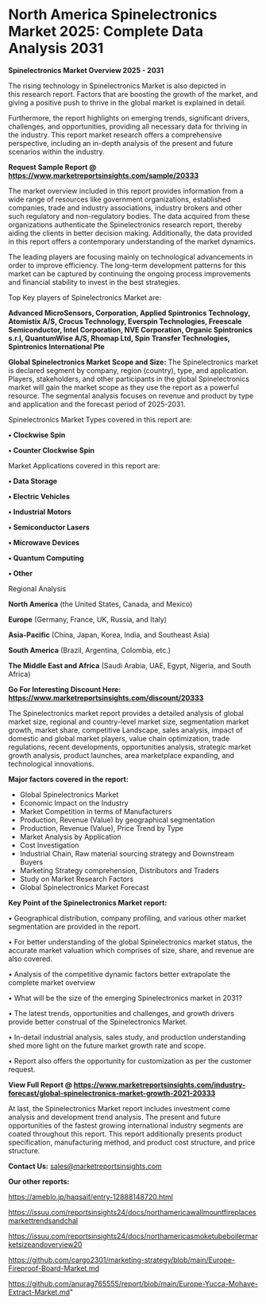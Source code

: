 # North America Spinelectronics Market 2025: Complete Data Analysis 2031

<Strong> Spinelectronics Market Overview 2025 - 2031</strong>

The rising technology in Spinelectronics Market is also depicted in this research report. Factors that are boosting the growth of the market, and giving a positive push to thrive in the global market is explained in detail.

Furthermore, the report highlights on emerging trends, significant drivers, challenges, and opportunities, providing all necessary data for thriving in the industry. This report market research offers a comprehensive perspective, including an in-depth analysis of the present and future scenarios within the industry.

<strong>Request Sample Report @ <a href=https://www.marketreportsinsights.com/sample/20333>https://www.marketreportsinsights.com/sample/20333</a></strong>

The market overview included in this report provides information from a wide range of resources like government organizations, established companies, trade and industry associations, industry brokers and other such regulatory and non-regulatory bodies. The data acquired from these organizations authenticate the Spinelectronics research report, thereby aiding the clients in better decision making. Additionally, the data provided in this report offers a contemporary understanding of the market dynamics.

The leading players are focusing mainly on technological advancements in order to improve efficiency. The long-term development patterns for this market can be captured by continuing the ongoing process improvements and financial stability to invest in the best strategies.

Top Key players of Spinelectronics Market are:

<strong>Advanced MicroSensors, Corporation, Applied Spintronics Technology, Atomistix A/S, Crocus Technology, Everspin Technologies, Freescale Semiconductor, Intel Corporation, NVE Corporation, Organic Spintronics s.r.l, QuantumWise A/S, Rhomap Ltd, Spin Transfer Technologies, Spintronics International Pte</strong>

<strong><b>Global Spinelectronics Market Scope and Size:</b></strong>
The Spinelectronics market is declared segment by company, region (country), type, and application. Players, stakeholders, and other participants in the global Spinelectronics market will gain the market scope as they use the report as a powerful resource. The segmental analysis focuses on revenue and product by type and application and the forecast period of 2025-2031.

Spinelectronics Market Types covered in this report are:

<strong>• Clockwise Spin

• Counter Clockwise Spin</strong>

Market Applications covered in this report are:

<strong>• Data Storage

• Electric Vehicles

• Industrial Motors

• Semiconductor Lasers

• Microwave Devices

• Quantum Computing

• Other</strong> 

Regional Analysis

<strong>North America</strong> (the United States, Canada, and Mexico)

<strong>Europe</strong> (Germany, France, UK, Russia, and Italy)

<strong>Asia-Pacific</strong> (China, Japan, Korea, India, and Southeast Asia)

<strong>South America</strong> (Brazil, Argentina, Colombia, etc.)

<strong>The Middle East and Africa</strong> (Saudi Arabia, UAE, Egypt, Nigeria, and South Africa)

<strong>Go For Interesting Discount Here: <a href=https://www.marketreportsinsights.com/discount/20333>https://www.marketreportsinsights.com/discount/20333</a></strong>

The Spinelectronics market report provides a detailed analysis of global market size, regional and country-level market size, segmentation market growth, market share, competitive Landscape, sales analysis, impact of domestic and global market players, value chain optimization, trade regulations, recent developments, opportunities analysis, strategic market growth analysis, product launches, area marketplace expanding, and technological innovations.

<strong><b>Major factors covered in the report:</b></strong>
<ul>
  <li>Global Spinelectronics Market </li>
  <li>Economic Impact on the Industry</li>
  <li>Market Competition in terms of Manufacturers</li>
  <li>Production, Revenue (Value) by geographical segmentation</li>
  <li>Production, Revenue (Value), Price Trend by Type</li>
  <li>Market Analysis by Application</li>
  <li>Cost Investigation</li>
  <li>Industrial Chain, Raw material sourcing strategy and Downstream Buyers</li>
  <li>Marketing Strategy comprehension, Distributors and Traders</li>
  <li>Study on Market Research Factors</li>
  <li>Global Spinelectronics Market Forecast</li>
</ul>

<strong><b>Key Point of the Spinelectronics Market report:</b></strong>

• Geographical distribution, company profiling, and various other market segmentation are provided in the report.

• For better understanding of the global Spinelectronics market status, the accurate market valuation which comprises of size, share, and revenue are also covered.

• Analysis of the competitive dynamic factors better extrapolate the complete market overview

• What will be the size of the emerging Spinelectronics market in 2031?

• The latest trends, opportunities and challenges, and growth drivers provide better construal of the Spinelectronics Market.

• In-detail industrial analysis, sales study, and production understanding shed more light on the future market growth rate and scope.

• Report also offers the opportunity for customization as per the customer request.

<strong><b>View Full Report @ <a href=https://www.marketreportsinsights.com/industry-forecast/global-spinelectronics-market-growth-2021-20333>https://www.marketreportsinsights.com/industry-forecast/global-spinelectronics-market-growth-2021-20333</a></b></strong>


At last, the Spinelectronics Market report includes investment come analysis and development trend analysis. The present and future opportunities of the fastest growing international industry segments are coated throughout this report. This report additionally presents product specification, manufacturing method, and product cost structure, and price structure.

<strong>Contact Us:</strong>
sales@marketreportsinsights.com

<strong>Our other reports:</strong>

<a href=https://ameblo.jp/haqsaif/entry-12888148720.html>https://ameblo.jp/haqsaif/entry-12888148720.html</a>

<a href=https://issuu.com/reportsinsights24/docs/northamericawallmountfireplacesmarkettrendsandchal>https://issuu.com/reportsinsights24/docs/northamericawallmountfireplacesmarkettrendsandchal</a>

<a href=https://issuu.com/reportsinsights24/docs/northamericasmoketubeboilermarketsizeandoverview20>https://issuu.com/reportsinsights24/docs/northamericasmoketubeboilermarketsizeandoverview20</a>

<a href=https://github.com/cargo2301/marketing-strategy/blob/main/Europe-Fireproof-Board-Market.md>https://github.com/cargo2301/marketing-strategy/blob/main/Europe-Fireproof-Board-Market.md</a>

<a href=https://github.com/anurag765555/report/blob/main/Europe-Yucca-Mohave-Extract-Market.md>https://github.com/anurag765555/report/blob/main/Europe-Yucca-Mohave-Extract-Market.md</a>"
